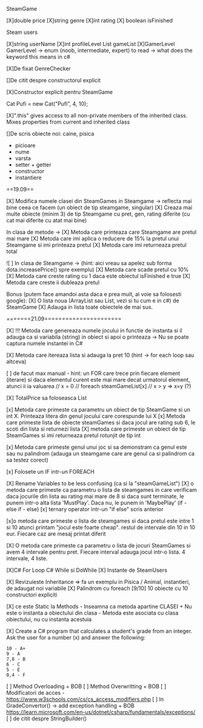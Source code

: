 SteamGame

[X]double price
[X]string genre
[X]int rating
[X] boolean isFinished

Steam users

[X]string userName
[X]int profileLevel
List <SteamGame> gameList
[X]GamerLevel GamerLevel -> enum (noob, intermediate, expert)
to read -> what does the keyword this means in c#

[X]De fixat GenreChecker

[]De citit despre constructorul explicit


[X]Constructor explicit pentru SteamGame

Cat Pufi = new Cat("Pufi", 4, 10);

[X]".this" gives access to all non-private members of the inherited class. Mixes properties from current and inherited class

[]De scris obiecte noi: caine, pisica
- picioare
- nume
- varsta
- setter + getter
- constructor
- instantiere

==19.09==

[X] Modifica numele clasei din SteamGames in Steamgame -> reflecta mai bine ceea ce facem (un obiect de tip steamgame, singular)
[X] Creaza mai multe obiecte (minim 3) de tip Steamgame cu pret, gen, rating diferite (cu cat mai diferite cu atat mai bine)

In clasa de metode ->
[X] Metoda care printeaza care Steamgame are pretul mai mare
[X] Metoda care imi aplica o reducere de 15% la pretul unui Steamgame si imi printeaza pretul
[X] Metoda care imi returneaza pretul total 

![ ] In clasa de Steamgame -> (hint: aici vreau sa apelez sub forma dota.increasePrice() spre exemplu)
[X] Metoda care scade pretul cu 10%
[X] Metoda care creste rating cu 1 daca este obiectul isFinished e true
[X] Metoda care creste ii dubleaza pretul

Bonus (putem face amandoi asta daca e prea mult, ai voie sa folosesti google):
[X] O lista noua (ArrayList sau List, vezi si tu cum e in c#) de SteamGame
[X]  Adauga in lista toate obiectele de mai sus.

=======21.09======================

[X] !!! Metoda care genereaza numele jocului in functie de instanta si il adauga ca si variabila (string) in obiect si apoi o printeaza -> Nu se poate captura numele instantei in C#

[X]  Metoda care itereaza lista si adauga la pret 10 (hint -> for each loop sau altceva)

[ ] de facut max manual - hint: un FOR care trece prin fiecare element (iterare)
si daca elementul curent este mai mare decat urmatorul element, atunci ii ia valuarea
// x = 0
// foreach steamGameList[x]
// x > y => x=y (?)

[X] TotalPrice sa foloseasca List

[x] Metoda care primeste ca parametru un obiect de tip SteamGame si un int X. Printeaza litera din genul jocului care corespunde lui X
[x] Metoda care primeste lista de obiecte steamGames si daca jocul are rating sub 6, le scoti din lista si returnezi lista
[X] metoda care primeste un obiect de tip SteamGames si imi returneaza pretul rotunjit de tip int

[x] Metoda care primeste genul unui joc si sa demonstram ca genul este sau nu palindrom (adauga un steamgame care are genul ca si palindrom ca sa testez corect)

[x] Folosete un IF intr-un FOREACH


[X] Rename Variables to be less confusing (ca si la "steamGameList")
[X] o metoda care primeste ca parametru o lista de steamgames in care verificam daca jocurile din lista au rating mai mare de 8 si daca sunt terminate, le punem intr-o alta lista 'MustPlay'. Daca nu, le punem in 'MaybePlay' (if - else if - else)
[x] ternary operator intr-un "if else" scris anterior

[x]o metoda care primeste o lista de steamgames si daca pretul este intre 1 si 10 atunci printam "jocul este foarte cheap".
restul de intervale din 10 in 10 eur. Fiecare caz are mesaj printat diferit

[X] O metoda care primeste ca parametru o lista de jocuri SteamGames si avem 4 intervale pentru pret. Fiecare interval adauga jocul intr-o lista. 4 intervale, 4 liste.



[X]C# For Loop
C# While si DoWhile
[X] Instante de SteamUsers


[X] Revizuieste Inheritance => fa un exemplu in Pisica / Animal, instantieri, de adaugat noi variabile
[X] Palindrom cu foreach
[9/10] 10 obiecte cu 10 constructori expliciti

[X] ce este Static la Methods
        - Inseamna ca metoda apartine CLASEI
          + Nu este o instanta a obiectului din clasa
        - Metoda este asociata cu clasa obiectului, nu cu instanta acestuia

[X] Create a C# program that calculates a student's grade from an integer. Ask the user for a number (x) and answer the following:

    10 - A+
    9 - A
    7,8 - B 
    6 - C
    5 - E
    0,4 - F
[ ] Method Overloading + BOB
[ ] Method Overwritting + BOB
[ ] Modificatori de acces
        - https://www.w3schools.com/cs/cs_access_modifiers.php
[ ] In GradeConvertor() -> add exception handling + BOB
https://learn.microsoft.com/en-us/dotnet/csharp/fundamentals/exceptions/
[ ] de citit despre StringBuilder()